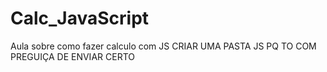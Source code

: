 # Calc_JavaScript
Aula sobre como fazer calculo com JS
CRIAR UMA PASTA JS PQ TO COM PREGUIÇA DE ENVIAR CERTO
